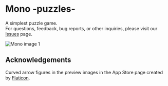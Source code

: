 # Mono -puzzles-

A simplest puzzle game.  
For questions, feedback, bug reports, or other inquiries, please visit our [Issues](https://github.com/ichibha/Mono/issues) page.  


![Mono image 1](https://github.com/ichibha/Mono/assets/41054969/0524ed24-d01e-4126-b6c0-98221b76ddc5)

## Acknowledgements
Curved arrow figures in the preview images in the App Store page created by [Flaticon](https://www.flaticon.com/free-icons/curved-arrow).
